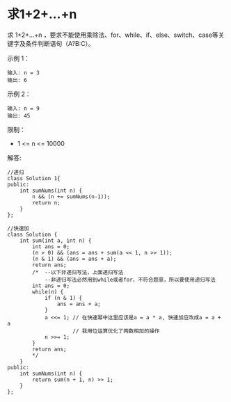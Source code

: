 #  求1+2+…+n

求 1+2+...+n ，要求不能使用乘除法、for、while、if、else、switch、case等关键字及条件判断语句（A?B:C）。


示例 1：
```
输入: n = 3
输出: 6
```
示例 2：
```
输入: n = 9
输出: 45
```

限制：

* 1 <= n <= 10000


解答:
```
//递归
class Solution 1{
public:
    int sumNums(int n) {
        n && (n += sumNums(n-1));
        return n;
    }
};

//快速加
class Solution {
    int sum(int a, int n) {
        int ans = 0;
        (n > 0) && (ans = ans + sum(a << 1, n >> 1));
        (n & 1) && (ans = ans + a);
        return ans;
        /*  --以下非递归写法，上面递归写法
            --非递归写法必然用到while或者for，不符合题意，所以要使用递归写法
        int ans = 0;
        while(n) { 
            if (n & 1) {
                ans = ans + a;
            }
            a <<= 1; // 在快速幂中这里应该是a = a * a, 快速加应改成a = a + a
                     // 我用位运算优化了两数相加的操作
            n >>= 1;
        }
        return ans;
        */
    }
public:
    int sumNums(int n) {
        return sum(n + 1, n) >> 1;
    }
};
```

